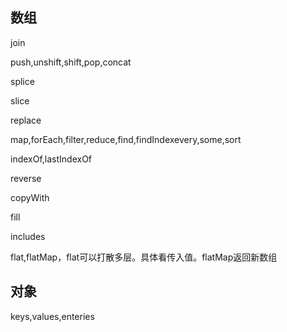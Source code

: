 ## 数组

join

push,unshift,shift,pop,concat

splice

slice

replace

map,forEach,filter,reduce,find,findIndexevery,some,sort

indexOf,lastIndexOf

reverse

copyWith

fill

includes

flat,flatMap，flat可以打散多层。具体看传入值。flatMap返回新数组

## 对象

keys,values,enteries







